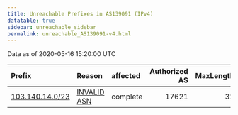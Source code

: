 ```yaml
---
title: Unreachable Prefixes in AS139091 (IPv4)
datatable: true
sidebar: unreachable_sidebar
permalink: unreachable_AS139091-v4.html
---
```


Data as of 2020-05-16 15:20:00 UTC


<div class="datatable-begin"></div>

| Prefix                                                   | Reason                                                                                                  | affected   |   Authorized AS |   MaxLength | Anchor                                       |   unreachable /24s |
|:---------------------------------------------------------|:--------------------------------------------------------------------------------------------------------|:-----------|----------------:|------------:|:---------------------------------------------|-------------------:|
| [103.140.14.0/23](https://stat.ripe.net/103.140.14.0/23) | [INVALID ASN](https://rpki-validator.ripe.net/announcement-preview?asn=AS139091&prefix=103.140.14.0/23) | complete   |           17621 |          32 | [APNIC](unreachable_APNIC_RPKI_Root-v4.html) |                  2 |

<div class="datatable-end"></div>